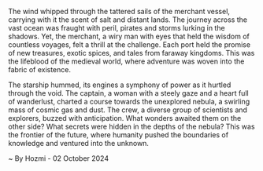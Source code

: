 
The wind whipped through the tattered sails of the merchant vessel, carrying with it the scent of salt and distant lands. The journey across the vast ocean was fraught with peril, pirates and storms lurking in the shadows. Yet, the merchant, a wiry man with eyes that held the wisdom of countless voyages, felt a thrill at the challenge. Each port held the promise of new treasures, exotic spices, and tales from faraway kingdoms. This was the lifeblood of the medieval world, where adventure was woven into the fabric of existence.

The starship hummed, its engines a symphony of power as it hurtled through the void. The captain, a woman with a steely gaze and a heart full of wanderlust, charted a course towards the unexplored nebula, a swirling mass of cosmic gas and dust. The crew, a diverse group of scientists and explorers, buzzed with anticipation. What wonders awaited them on the other side? What secrets were hidden in the depths of the nebula? This was the frontier of the future, where humanity pushed the boundaries of knowledge and ventured into the unknown. 

~ By Hozmi - 02 October 2024
